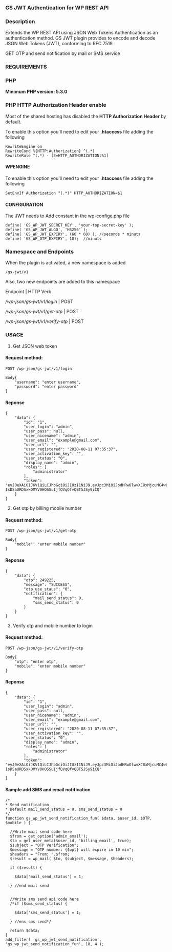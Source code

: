 ###  GS JWT Authentication for WP REST API



###  Description 

Extends the WP REST API using JSON Web Tokens Authentication as an authentication method.
GS JWT plugin provides to encode and decode JSON Web Tokens (JWT), conforming to RFC 7519.

GET OTP and send notification by mail or SMS service 

### REQUIREMENTS

### PHP

**Minimum PHP version: 5.3.0**

### PHP HTTP Authorization Header enable

Most of the shared hosting has disabled the **HTTP Authorization Header** by default.

To enable this option you'll need to edit your **.htaccess** file adding the following


	RewriteEngine on
	RewriteCond %{HTTP:Authorization} ^(.*)
	RewriteRule ^(.*) - [E=HTTP_AUTHORIZATION:%1]


#### WPENGINE

To enable this option you'll need to edit your **.htaccess** file adding the following


	SetEnvIf Authorization "(.*)" HTTP_AUTHORIZATION=$1


#### CONFIGURATION
The JWT needs to Add constant in the wp-confige.php file

	define( 'GS_WP_JWT_SECRET_KEY', 'your-top-secret-key' );
	define( 'GS_WP_JWT_ALGO', 'HS256' );
	define( 'GS_WP_JWT_EXPIRY', (60 * 60) ); //seconds * minuts
	define( 'GS_WP_OTP_EXPIRY', 10);  //minuts



### Namespace and Endpoints

When the plugin is activated, a new namespace is added

`
/gs-jwt/v1
`

Also, two new endpoints are added to this namespace

Endpoint | HTTP Verb

*/wp-json/gs-jwt/v1/login* | POST

*/wp-json/gs-jwt/v1/get-otp* | POST

*/wp-json/gs-jwt/v1/verify-otp* | POST


### USAGE

1. Get JSON web token

#### Request method:
	POST /wp-json/gs-jwt/v1/login

	Body{
		"username": "enter username",
		"password": "enter password"
	}
#### Reponse
	{
	    "data": {
	        "id": "1",
	        "user_login": "admin",
	        "user_pass": null,
	        "user_nicename": "admin",
	        "user_email": "example@gmail.com",
	        "user_url": "",
	        "user_registered": "2020-08-11 07:35:37",
	        "user_activation_key": "",
	        "user_status": "0",
	        "display_name": "admin",
	        "roles": [
	            "administrator"
	        ],
	        "token": "eyJ0eXAiOiJKV1QiLCJhbGciOiJIUzI1NiJ9.eyJpc3MiOiJodHRwOlwvXC8xMjcuMC4wLjFcL3dvcmRwcmVzcyIsImlhdCI6MTY0MTYyMzM2NiwibmJmIjoxNjQxNjIzMzY2LCJleHAiOjE2NDE2MjY5NjYsImRhdGEiOnsidXNlciI6eyJpZCI6IjEiLCJ1c2VyX2xvZ2luIjoiYWRtaW4iLCJ1c2VyX3Bhc3MiOm51bGwsInVzZXJfbmljZW5hbWUiOiJhZG1pbiIsInVzZXJfZW1haWwiOiJnYXVyYXZpbjIxM0BnbWFpbC5jb20iLCJ1c2VyX3VybCI6IiIsInVzZXJfcmVnaXN0ZXJlZCI6IjIwMjAtMDgtMTEgMDc6MzU6MzciLCJ1c2VyX2FjdGl2YXRpb25fa2V5IjoiIiwidXNlcl9zdGF0dXMiOiIwIiwiZGlzcGxheV9uYW1lIjoiYWRtaW4iLCJyb2xlcyI6WyJhZG1pbmlzdHJhdG9yIl19fX0.V-IsDSaURDSxkOMYV0HOSSuIjfQVqQfvQBT5JSy9iCQ"
	    }
	}

2. Get otp by billing mobile number
#### Request method:
	POST /wp-json/gs-jwt/v1/get-otp

	Body{
		"mobile": "enter mobile number"
	}
#### Reponse
	{
	    "data": {
	        "otp": 249225,
	        "message": "SUCCESS",
	        "otp_use_staus": "0",
	        "notification": {
	            "mail_send_status": 0,
	            "sms_send_status": 0
	        }
	    }
	}
	

3. Verify otp and mobile number to login 
#### Request method:
	POST /wp-json/gs-jwt/v1/verify-otp

	Body{
		"otp": "enter otp",
		"mobile": "enter mobile number"
	}
#### Reponse
	{
	    "data": {
	        "id": "1",
	        "user_login": "admin",
	        "user_pass": null,
	        "user_nicename": "admin",
	        "user_email": "example@gmail.com",
	        "user_url": "",
	        "user_registered": "2020-08-11 07:35:37",
	        "user_activation_key": "",
	        "user_status": "0",
	        "display_name": "admin",
	        "roles": [
	            "administrator"
	        ],
	        "token": "eyJ0eXAiOiJKV1QiLCJhbGciOiJIUzI1NiJ9.eyJpc3MiOiJodHRwOlwvXC8xMjcuMC4wLjFcL3dvcmRwcmVzcyIsImlhdCI6MTY0MTYyMzM2NiwibmJmIjoxNjQxNjIzMzY2LCJleHAiOjE2NDE2MjY5NjYsImRhdGEiOnsidXNlciI6eyJpZCI6IjEiLCJ1c2VyX2xvZ2luIjoiYWRtaW4iLCJ1c2VyX3Bhc3MiOm51bGwsInVzZXJfbmljZW5hbWUiOiJhZG1pbiIsInVzZXJfZW1haWwiOiJnYXVyYXZpbjIxM0BnbWFpbC5jb20iLCJ1c2VyX3VybCI6IiIsInVzZXJfcmVnaXN0ZXJlZCI6IjIwMjAtMDgtMTEgMDc6MzU6MzciLCJ1c2VyX2FjdGl2YXRpb25fa2V5IjoiIiwidXNlcl9zdGF0dXMiOiIwIiwiZGlzcGxheV9uYW1lIjoiYWRtaW4iLCJyb2xlcyI6WyJhZG1pbmlzdHJhdG9yIl19fX0.V-IsDSaURDSxkOMYV0HOSSuIjfQVqQfvQBT5JSy9iCQ"
	    }
	}
	

#### Sample add SMS and email notification
	
	/*
	* Send notification 
	* Default mail_send_status = 0, sms_send_status = 0
	*/
	function gs_wp_jwt_send_notification_fun( $data, $user_id, $OTP, $mobile ) {

	  //Write mail send code here
	  $from = get_option('admin_email');
	  $to = get_user_meta($user_id, 'billing_email', true);
	  $subject = "OTP Verification";
	  $message = "OTP number: {$opt} will expire in 10 min";
	  $headers = "From: ".$from;
	  $result = wp_mail( $to, $subject, $message, $headers);

	  if ($result) { 

	    $data['mail_send_status'] = 1;

	  } //end mail send


	  //Write sms send api code here
	  /*if ($sms_send_status) { 

	    $data['sms_send_status'] = 1;

	  } //ens sms send*/

	  return $data;
	}
	add_filter( 'gs_wp_jwt_send_notification', 'gs_wp_jwt_send_notification_fun', 10, 4 );
